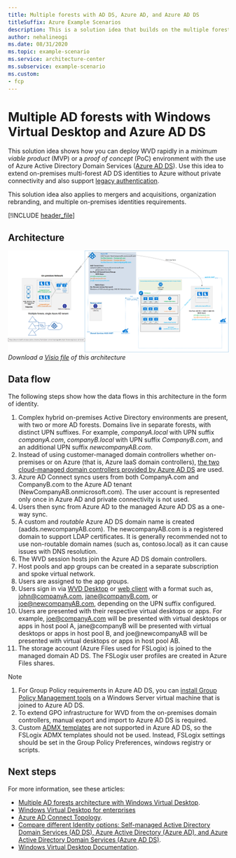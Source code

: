 ```yaml
---
title: Multiple forests with AD DS, Azure AD, and Azure AD DS
titleSuffix: Azure Example Scenarios
description: This is a solution idea that builds on the multiple forests using Windows Virtual Desktop, using Azure Active Directory Domain Services or Azure AD DS.
author: nehalineogi
ms.date: 08/31/2020
ms.topic: example-scenario
ms.service: architecture-center
ms.subservice: example-scenario
ms.custom:
- fcp
---
```


# Multiple AD forests with Windows Virtual Desktop and Azure AD DS

This solution idea shows how you can deploy WVD rapidly in a *minimum viable product* (MVP) or a *proof of concept* (PoC) environment with the use of Azure Active Directory Domain Services ([Azure AD DS](/azure/active-directory-domain-services/overview)). Use this idea to extend on-premises multi-forest AD DS identities to Azure without private connectivity and also support [legacy authentication](/azure/active-directory-domain-services/concepts-resource-forest).

This solution idea also applies to mergers and acquisitions, organization rebranding, and multiple on-premises identities requirements.

[!INCLUDE [header_file](../../../includes/sol-idea-header.md)]

## Architecture

![WVD Multiple AD Forests architecture diagram](images/two-forest-to-azure-no-private-connectivity.png)
*Download a [Visio file][visio-download] of this architecture*

## Data flow

The following steps show how the data flows in this architecture in the form of identity.

1. Complex hybrid on-premises Active Directory environments are present, with two or more AD forests. Domains live in separate forests, with distinct UPN suffixes. For example, *companyA.local* with UPN suffix *companyA.com*, *companyB.local* with UPN suffix *CompanyB.com*, and an additional UPN suffix *newcompanyAB.com*.
1. Instead of using customer-managed domain controllers whether on-premises or on Azure (that is, Azure IaaS domain controllers), [the two cloud-managed domain controllers provided by Azure AD DS](/azure/active-directory-domain-services/overview#how-does-azure-ad-ds-work) are used.
1. Azure AD Connect syncs users from both CompanyA.com and CompanyB.com to the Azure AD tenant (NewCompanyAB.onmicrosoft.com). The user account is represented only once in Azure AD and private connectivity is not used.
1. Users then sync from Azure AD to the managed Azure AD DS as a one-way sync.
1. A custom and *routable* Azure AD DS domain name is created (aadds.newcompanyAB.com). The newcompanyAB.com is a registered domain to support LDAP certificates. It is generally recommended not to use non-routable domain names (such as, contoso.local) as it can cause issues with DNS resolution.
1. The WVD session hosts join the Azure AD DS domain controllers.
1. Host pools and app groups can be created in a separate subscription and spoke virtual network.
1. Users are assigned to the app groups.
1. Users sign in via [WVD Desktop](/azure/virtual-desktop/connect-windows-7-10#install-the-windows-desktop-client) or [web client](/azure/virtual-desktop/connect-web) with a format such as, john@companyA.com, jane@companyB.com, or joe@newcompanyAB.com, depending on the UPN suffix configured.
1. Users are presented with their respective virtual desktops or apps. For example, joe@companyA.com will be presented with virtual desktops or apps in host pool A, jane@companyB will be presented with virtual desktops or apps in host pool B, and joe@newcompanyAB will be presented with virtual desktops or apps in host pool AB.
1. The storage account (Azure Files used for FSLogix) is joined to the managed domain AD DS. The FSLogix user profiles are created in Azure Files shares.

> [!NOTE]
>
> 1. For Group Policy requirements in Azure AD DS, you can [install Group Policy Management tools](/azure/active-directory-domain-services/manage-group-policy#before-you-begin) on a Windows Server virtual machine that is joined to Azure AD DS.
> 2. To extend GPO infrastructure for WVD from the on-premises domain controllers, manual export and import to Azure AD DS is required.  
> 3. Custom [ADMX templates](/microsoft-edge/deploy/managing-group-policy-admx-files) are not supported in Azure AD DS, so the FSLogix ADMX templates should not be used. Instead, FSLogix settings should be set in the Group Policy Preferences, windows registry or scripts.
>

## Next steps

For more information, see these articles:

- [Multiple AD forests architecture with Windows Virtual Desktop](./multi-forest.md).
- [Windows Virtual Desktop for enterprises](./windows-virtual-desktop.md)
- [Azure AD Connect Topology](/azure/active-directory/hybrid/plan-connect-topologies).
- [Compare different Identity options: Self-managed Active Directory Domain Services (AD DS), Azure Active Directory (Azure AD), and Azure Active Directory Domain Services (Azure AD DS)](/azure/active-directory-domain-services/compare-identity-solutions).
- [Windows Virtual Desktop Documentation](/azure/virtual-desktop/).

<!-- links -->
[visio-download]: https://archcenter.blob.core.windows.net/cdn/WVD-two-forest-to-Azure-AADDS-No-Private-Connectivity.vsdx